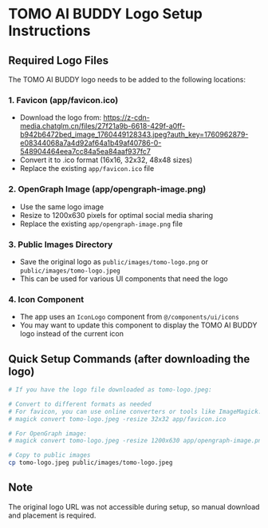 # TOMO AI BUDDY Logo Setup Instructions

## Required Logo Files

The TOMO AI BUDDY logo needs to be added to the following locations:

### 1. Favicon (app/favicon.ico)
- Download the logo from: https://z-cdn-media.chatglm.cn/files/27f21a9b-6618-429f-a0ff-b942b6472bed_image_1760449128343.jpeg?auth_key=1760962879-e08344068a7a4d92af64a1b49af40786-0-548904464eea7cc84a5ea84aaf937fc7
- Convert it to .ico format (16x16, 32x32, 48x48 sizes)
- Replace the existing `app/favicon.ico` file

### 2. OpenGraph Image (app/opengraph-image.png)
- Use the same logo image
- Resize to 1200x630 pixels for optimal social media sharing
- Replace the existing `app/opengraph-image.png` file

### 3. Public Images Directory
- Save the original logo as `public/images/tomo-logo.png` or `public/images/tomo-logo.jpeg`
- This can be used for various UI components that need the logo

### 4. Icon Component
- The app uses an `IconLogo` component from `@/components/ui/icons`
- You may want to update this component to display the TOMO AI BUDDY logo instead of the current icon

## Quick Setup Commands (after downloading the logo)

```bash
# If you have the logo file downloaded as tomo-logo.jpeg:

# Convert to different formats as needed
# For favicon, you can use online converters or tools like ImageMagick:
# magick convert tomo-logo.jpeg -resize 32x32 app/favicon.ico

# For OpenGraph image:
# magick convert tomo-logo.jpeg -resize 1200x630 app/opengraph-image.png

# Copy to public images
cp tomo-logo.jpeg public/images/tomo-logo.jpeg
```

## Note
The original logo URL was not accessible during setup, so manual download and placement is required.